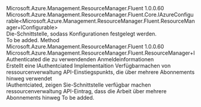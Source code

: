 <Type Name="ResourceManager+IConfigurable" FullName="Microsoft.Azure.Management.ResourceManager.Fluent.ResourceManager+IConfigurable">
  <TypeSignature Language="C#" Value="public interface ResourceManager.IConfigurable : Microsoft.Azure.Management.ResourceManager.Fluent.Core.IAzureConfigurable&lt;Microsoft.Azure.Management.ResourceManager.Fluent.ResourceManager.IConfigurable&gt;" />
  <TypeSignature Language="ILAsm" Value=".class nested public interface auto ansi abstract ResourceManager/IConfigurable implements class Microsoft.Azure.Management.ResourceManager.Fluent.Core.IAzureConfigurable`1&lt;class Microsoft.Azure.Management.ResourceManager.Fluent.ResourceManager/IConfigurable&gt;" />
  <TypeSignature Language="DocId" Value="T:Microsoft.Azure.Management.ResourceManager.Fluent.ResourceManager.IConfigurable" />
  <TypeSignature Language="VB.NET" Value="Public Interface ResourceManager.IConfigurable&#xA;Implements IAzureConfigurable(Of ResourceManager.IConfigurable)" />
  <TypeSignature Language="F#" Value="type ResourceManager.IConfigurable = interface&#xA;    interface IAzureConfigurable&lt;ResourceManager.IConfigurable&gt;" />
  <AssemblyInfo>
    <AssemblyName>Microsoft.Azure.Management.ResourceManager.Fluent</AssemblyName>
    <AssemblyVersion>1.0.0.60</AssemblyVersion>
  </AssemblyInfo>
  <Interfaces>
    <Interface>
      <InterfaceName>Microsoft.Azure.Management.ResourceManager.Fluent.Core.IAzureConfigurable&lt;Microsoft.Azure.Management.ResourceManager.Fluent.ResourceManager+IConfigurable&gt;</InterfaceName>
    </Interface>
  </Interfaces>
  <Docs>
    <summary>
            Die-Schnittstelle, sodass Konfigurationen festgelegt werden.
            </summary>
    <remarks>To be added.</remarks>
  </Docs>
  <Members>
    <Member MemberName="Authenticate">
      <MemberSignature Language="C#" Value="public Microsoft.Azure.Management.ResourceManager.Fluent.ResourceManager.IAuthenticated Authenticate (Microsoft.Azure.Management.ResourceManager.Fluent.Authentication.AzureCredentials credentials);" />
      <MemberSignature Language="ILAsm" Value=".method public hidebysig newslot virtual instance class Microsoft.Azure.Management.ResourceManager.Fluent.ResourceManager/IAuthenticated Authenticate(class Microsoft.Azure.Management.ResourceManager.Fluent.Authentication.AzureCredentials credentials) cil managed" />
      <MemberSignature Language="DocId" Value="M:Microsoft.Azure.Management.ResourceManager.Fluent.ResourceManager.IConfigurable.Authenticate(Microsoft.Azure.Management.ResourceManager.Fluent.Authentication.AzureCredentials)" />
      <MemberSignature Language="VB.NET" Value="Public Function Authenticate (credentials As AzureCredentials) As ResourceManager.IAuthenticated" />
      <MemberSignature Language="F#" Value="abstract member Authenticate : Microsoft.Azure.Management.ResourceManager.Fluent.Authentication.AzureCredentials -&gt; Microsoft.Azure.Management.ResourceManager.Fluent.ResourceManager.IAuthenticated" Usage="iConfigurable.Authenticate credentials" />
      <MemberType>Method</MemberType>
      <AssemblyInfo>
        <AssemblyName>Microsoft.Azure.Management.ResourceManager.Fluent</AssemblyName>
        <AssemblyVersion>1.0.0.60</AssemblyVersion>
      </AssemblyInfo>
      <ReturnValue>
        <ReturnType>Microsoft.Azure.Management.ResourceManager.Fluent.ResourceManager+IAuthenticated</ReturnType>
      </ReturnValue>
      <Parameters>
        <Parameter Name="credentials" Type="Microsoft.Azure.Management.ResourceManager.Fluent.Authentication.AzureCredentials" />
      </Parameters>
      <Docs>
        <param name="credentials">die zu verwendenden Anmeldeinformationen</param>
        <summary>
            Erstellt eine IAuthentciated Implementaition Verfügbarmachen von ressourcenverwaltung API-Einstiegspunkts, die über mehrere Abonnements hinweg verwendet
            </summary>
        <returns>IAuthentciated, zeigen Sie-Schnittstelle verfügbar machen ressourcenverwaltung API-Eintrag, dass die Arbeit über mehrere Abonnements hinweg</returns>
        <remarks>To be added.</remarks>
      </Docs>
    </Member>
  </Members>
</Type>
